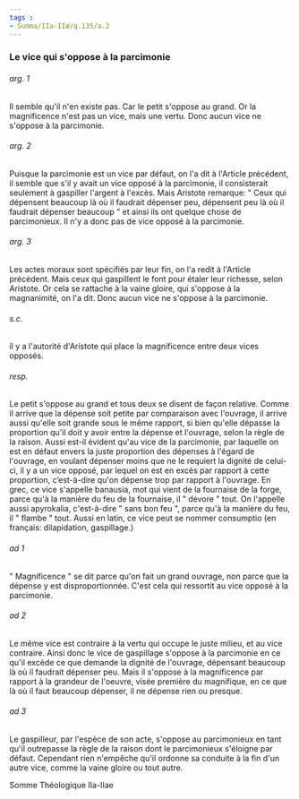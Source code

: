```yaml
---
tags : 
- Summa/IIa-IIæ/q.135/a.2
---
```


### Le vice qui s'oppose à la parcimonie

###### arg. 1
Il semble qu'il n'en existe pas. Car le petit s'oppose au grand. Or la magnificence n'est pas un vice, mais une vertu. Donc aucun vice ne s'oppose à la parcimonie. 

###### arg. 2
Puisque la parcimonie est un vice par défaut, on l'a dit à l'Article précédent, il semble que s'il y avait un vice opposé à la parcimonie, il consisterait seulement à gaspiller l'argent à l'excès. Mais Aristote remarque: " Ceux qui dépensent beaucoup là où il faudrait dépenser peu, dépensent peu là où il faudrait dépenser beaucoup " et ainsi ils ont quelque chose de parcimonieux. Il n'y a donc pas de vice opposé à la parcimonie. 

###### arg. 3
Les actes moraux sont spécifiés par leur fin, on l'a redit à l'Article précédent. Mais ceux qui gaspillent le font pour étaler leur richesse, selon Aristote. Or cela se rattache à la vaine gloire, qui s'oppose à la magnanimité, on l'a dit. Donc aucun vice ne s'oppose à la parcimonie. 

###### s.c.
il y a l'autorité d'Aristote qui place la magnificence entre deux vices opposés. 

###### resp.
Le petit s'oppose au grand et tous deux se disent de façon relative. Comme il arrive que la dépense soit petite par comparaison avec l'ouvrage, il arrive aussi qu'elle soit grande sous le même rapport, si bien qu'elle dépasse la proportion qu'il doit y avoir entre la dépense et l'ouvrage, selon la règle de la raison. Aussi est-il évident qu'au vice de la parcimonie, par laquelle on est en défaut envers la juste proportion des dépenses à l'égard de l'ouvrage, en voulant dépenser moins que ne le requiert la dignité de celui-ci, il y a un vice opposé, par lequel on est en excès par rapport à cette proportion, c’est-à-dire qu'on dépense trop par rapport à l'ouvrage. En grec, ce vice s'appelle banausia, mot qui vient de la fournaise de la forge, parce qu'à la manière du feu de la fournaise, il " dévore " tout. On l'appelle aussi apyrokalia, c'est-à-dire " sans bon feu ", parce qu'à la manière du feu, il " flambe " tout. Aussi en latin, ce vice peut se nommer consumptio (en français: dilapidation, gaspillage.) 

###### ad 1
" Magnificence " se dit parce qu'on fait un grand ouvrage, non parce que la dépense y est disproportionnée. C'est cela qui ressortit au vice opposé à la parcimonie. 

###### ad 2
Le même vice est contraire à la vertu qui occupe le juste milieu, et au vice contraire. Ainsi donc le vice de gaspillage s'oppose à la parcimonie en ce qu'il excède ce que demande la dignité de l'ouvrage, dépensant beaucoup là où il faudrait dépenser peu. Mais il s'oppose à la magnificence par rapport à la grandeur de l'oeuvre, visée première du magnifique, en ce que là où il faut beaucoup dépenser, il ne dépense rien ou presque. 

###### ad 3
Le gaspilleur, par l'espèce de son acte, s'oppose au parcimonieux en tant qu'il outrepasse la règle de la raison dont le parcimonieux s'éloigne par défaut. Cependant rien n'empêche qu'il ordonne sa conduite à la fin d'un autre vice, comme la vaine gloire ou tout autre. 

Somme Théologique IIa-IIae 

